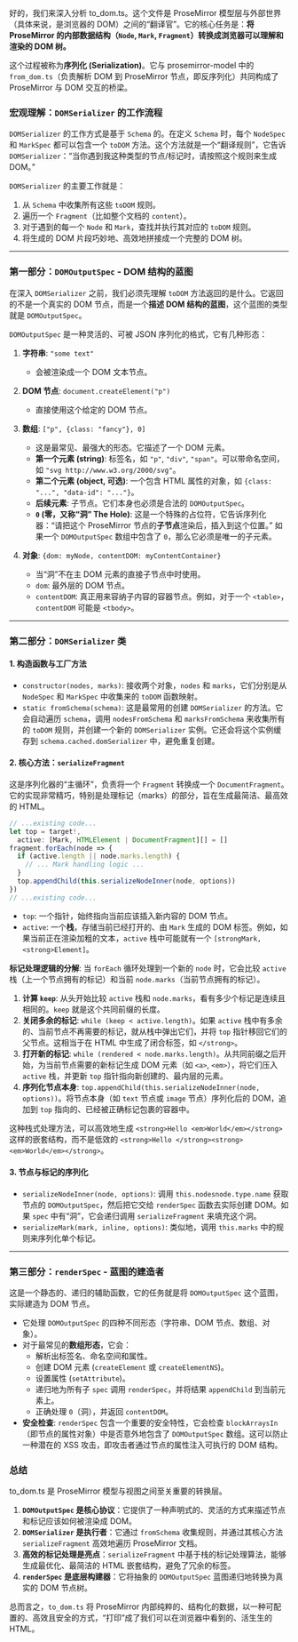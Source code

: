 好的，我们来深入分析 to_dom.ts。这个文件是 ProseMirror 模型层与外部世界（具体来说，是浏览器的 DOM）之间的“翻译官”。它的核心任务是：**将 ProseMirror 的内部数据结构（`Node`, `Mark`, `Fragment`）转换成浏览器可以理解和渲染的 DOM 树。**

这个过程被称为**序列化 (Serialization)**。它与 prosemirror-model 中的 `from_dom.ts`（负责解析 DOM 到 ProseMirror 节点，即反序列化）共同构成了 ProseMirror 与 DOM 交互的桥梁。

### 宏观理解：`DOMSerializer` 的工作流程

`DOMSerializer` 的工作方式是基于 `Schema` 的。在定义 `Schema` 时，每个 `NodeSpec` 和 `MarkSpec` 都可以包含一个 `toDOM` 方法。这个方法就是一个“翻译规则”，它告诉 `DOMSerializer`：“当你遇到我这种类型的节点/标记时，请按照这个规则来生成 DOM。”

`DOMSerializer` 的主要工作就是：

1.  从 `Schema` 中收集所有这些 `toDOM` 规则。
2.  遍历一个 `Fragment`（比如整个文档的 `content`）。
3.  对于遇到的每一个 `Node` 和 `Mark`，查找并执行其对应的 `toDOM` 规则。
4.  将生成的 DOM 片段巧妙地、高效地拼接成一个完整的 DOM 树。

---

### 第一部分：`DOMOutputSpec` - DOM 结构的蓝图

在深入 `DOMSerializer` 之前，我们必须先理解 `toDOM` 方法返回的是什么。它返回的不是一个真实的 DOM 节点，而是一个**描述 DOM 结构的蓝图**，这个蓝图的类型就是 `DOMOutputSpec`。

`DOMOutputSpec` 是一种灵活的、可被 JSON 序列化的格式，它有几种形态：

1.  **字符串**: `"some text"`

    - 会被渲染成一个 DOM 文本节点。

2.  **DOM 节点**: `document.createElement("p")`

    - 直接使用这个给定的 DOM 节点。

3.  **数组**: `["p", {class: "fancy"}, 0]`

    - 这是最常见、最强大的形态。它描述了一个 DOM 元素。
    - **第一个元素 (string)**: 标签名，如 `"p"`, `"div"`, `"span"`。可以带命名空间，如 `"svg http://www.w3.org/2000/svg"`。
    - **第二个元素 (object, 可选)**: 一个包含 HTML 属性的对象，如 `{class: "...", "data-id": "..."}`。
    - **后续元素**: 子节点。它们本身也必须是合法的 `DOMOutputSpec`。
    - **`0` (零，又称“洞” The Hole)**: 这是一个特殊的占位符，它告诉序列化器：“请把这个 ProseMirror 节点的**子节点**渲染后，插入到这个位置。” 如果一个 `DOMOutputSpec` 数组中包含了 `0`，那么它必须是唯一的子元素。

4.  **对象**: `{dom: myNode, contentDOM: myContentContainer}`
    - 当“洞”不在主 DOM 元素的直接子节点中时使用。
    - `dom`: 最外层的 DOM 节点。
    - `contentDOM`: 真正用来容纳子内容的容器节点。例如，对于一个 `<table>`，`contentDOM` 可能是 `<tbody>`。

---

### 第二部分：`DOMSerializer` 类

#### 1. 构造函数与工厂方法

- `constructor(nodes, marks)`: 接收两个对象，`nodes` 和 `marks`，它们分别是从 `NodeSpec` 和 `MarkSpec` 中收集来的 `toDOM` 函数映射。
- `static fromSchema(schema)`: 这是最常用的创建 `DOMSerializer` 的方法。它会自动遍历 `schema`，调用 `nodesFromSchema` 和 `marksFromSchema` 来收集所有的 `toDOM` 规则，并创建一个新的 `DOMSerializer` 实例。它还会将这个实例缓存到 `schema.cached.domSerializer` 中，避免重复创建。

#### 2. 核心方法：`serializeFragment`

这是序列化器的“主循环”，负责将一个 `Fragment` 转换成一个 `DocumentFragment`。它的实现非常精巧，特别是处理标记（marks）的部分，旨在生成最简洁、最高效的 HTML。

```typescript
// ...existing code...
let top = target!,
  active: [Mark, HTMLElement | DocumentFragment][] = []
fragment.forEach(node => {
  if (active.length || node.marks.length) {
    // ... Mark handling logic ...
  }
  top.appendChild(this.serializeNodeInner(node, options))
})
// ...existing code...
```

- `top`: 一个指针，始终指向当前应该插入新内容的 DOM 节点。
- `active`: 一个**栈**，存储当前已经打开的、由 `Mark` 生成的 DOM 标签。例如，如果当前正在渲染加粗的文本，`active` 栈中可能就有一个 `[strongMark, <strong>Element]`。

**标记处理逻辑的分解**:
当 `forEach` 循环处理到一个新的 `node` 时，它会比较 `active` 栈（上一个节点拥有的标记）和当前 `node.marks`（当前节点拥有的标记）。

1.  **计算 `keep`**: 从头开始比较 `active` 栈和 `node.marks`，看有多少个标记是连续且相同的。`keep` 就是这个共同前缀的长度。
2.  **关闭多余的标记**: `while (keep < active.length)`。如果 `active` 栈中有多余的、当前节点不再需要的标记，就从栈中弹出它们，并将 `top` 指针移回它们的父节点。这相当于在 HTML 中生成了闭合标签，如 `</strong>`。
3.  **打开新的标记**: `while (rendered < node.marks.length)`。从共同前缀之后开始，为当前节点需要的新标记生成 DOM 元素（如 `<a>`, `<em>`），将它们压入 `active` 栈，并更新 `top` 指针指向新创建的、最内层的元素。
4.  **序列化节点本身**: `top.appendChild(this.serializeNodeInner(node, options))`。将节点本身（如 `text` 节点或 `image` 节点）序列化后的 DOM，追加到 `top` 指向的、已经被正确标记包裹的容器中。

这种栈式处理方法，可以高效地生成 `<strong>Hello <em>World</em></strong>` 这样的嵌套结构，而不是低效的 `<strong>Hello </strong><strong><em>World</em></strong>`。

#### 3. 节点与标记的序列化

- `serializeNodeInner(node, options)`: 调用 `this.nodesnode.type.name` 获取节点的 `DOMOutputSpec`，然后把它交给 `renderSpec` 函数去实际创建 DOM。如果 `spec` 中有“洞”，它会递归调用 `serializeFragment` 来填充这个洞。
- `serializeMark(mark, inline, options)`: 类似地，调用 `this.marks` 中的规则来序列化单个标记。

---

### 第三部分：`renderSpec` - 蓝图的建造者

这是一个静态的、递归的辅助函数，它的任务就是将 `DOMOutputSpec` 这个蓝图，实际建造为 DOM 节点。

- 它处理 `DOMOutputSpec` 的四种不同形态（字符串、DOM 节点、数组、对象）。
- 对于最常见的**数组形态**，它会：
  - 解析出标签名、命名空间和属性。
  - 创建 DOM 元素 (`createElement` 或 `createElementNS`)。
  - 设置属性 (`setAttribute`)。
  - 递归地为所有子 `spec` 调用 `renderSpec`，并将结果 `appendChild` 到当前元素上。
  - 正确处理 `0`（洞），并返回 `contentDOM`。
- **安全检查**: `renderSpec` 包含一个重要的安全特性，它会检查 `blockArraysIn`（即节点的属性对象）中是否意外地包含了 `DOMOutputSpec` 数组。这可以防止一种潜在的 XSS 攻击，即攻击者通过节点的属性注入可执行的 DOM 结构。

### 总结

to_dom.ts 是 ProseMirror 模型与视图之间至关重要的转换层。

1.  **`DOMOutputSpec` 是核心协议**：它提供了一种声明式的、灵活的方式来描述节点和标记应该如何被渲染成 DOM。
2.  **`DOMSerializer` 是执行者**：它通过 `fromSchema` 收集规则，并通过其核心方法 `serializeFragment` 高效地遍历 ProseMirror 文档。
3.  **高效的标记处理是亮点**：`serializeFragment` 中基于栈的标记处理算法，能够生成最优化、最简洁的 HTML 嵌套结构，避免了冗余的标签。
4.  **`renderSpec` 是底层构建器**：它将抽象的 `DOMOutputSpec` 蓝图递归地转换为真实的 DOM 节点树。

总而言之，`to_dom.ts` 将 ProseMirror 内部纯粹的、结构化的数据，以一种可配置的、高效且安全的方式，“打印”成了我们可以在浏览器中看到的、活生生的 HTML。
